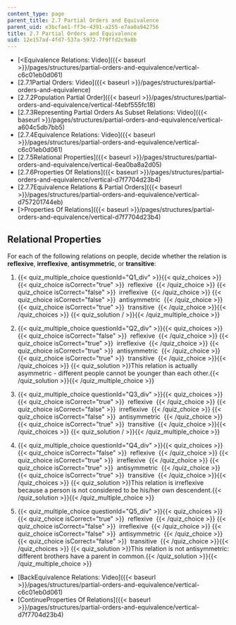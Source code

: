 ```yaml
---
content_type: page
parent_title: 2.7 Partial Orders and Equivalence
parent_uid: e3bcfae1-ff3e-4391-a255-e7aa0a942756
title: 2.7 Partial Orders and Equivalence
uid: 12e157ad-4fd7-537a-5972-7f9ffd2c9a8b
---
```


*   [\<Equivalence Relations: Video]({{< baseurl >}}/pages/structures/partial-orders-and-equivalence/vertical-c6c01eb0d061)
*   [2.7.1Partial Orders: Video]({{< baseurl >}}/pages/structures/partial-orders-and-equivalence)
*   [2.7.2Population Partial Order]({{< baseurl >}}/pages/structures/partial-orders-and-equivalence/vertical-f4ebf555fc18)
*   [2.7.3Representing Partial Orders As Subset Relations: Video]({{< baseurl >}}/pages/structures/partial-orders-and-equivalence/vertical-a604c5db7bb5)
*   [2.7.4Equivalence Relations: Video]({{< baseurl >}}/pages/structures/partial-orders-and-equivalence/vertical-c6c01eb0d061)
*   [2.7.5Relational Properties]({{< baseurl >}}/pages/structures/partial-orders-and-equivalence/vertical-6ea0ba8a2d05)
*   [2.7.6Properties Of Relations]({{< baseurl >}}/pages/structures/partial-orders-and-equivalence/vertical-d7f7704d23b4)
*   [2.7.7Equivalence Relations & Partial Orders]({{< baseurl >}}/pages/structures/partial-orders-and-equivalence/vertical-d757201744eb)
*   [\>Properties Of Relations]({{< baseurl >}}/pages/structures/partial-orders-and-equivalence/vertical-d7f7704d23b4)

Relational Properties
---------------------

  

For each of the following relations on people, decide whether the relation is **reflexive**, **irreflexive**, **antisymmetric**, or **transitive**:

1.  {{< quiz_multiple_choice questionId="Q1_div" >}}{{< quiz_choices >}}{{< quiz_choice isCorrect="true" >}}&nbsp; reflexive &nbsp;{{< /quiz_choice >}}
    {{< quiz_choice isCorrect="false" >}}&nbsp; irreflexive &nbsp;{{< /quiz_choice >}}
    {{< quiz_choice isCorrect="false" >}}&nbsp; antisymmetric &nbsp;{{< /quiz_choice >}}
    {{< quiz_choice isCorrect="true" >}}&nbsp; transitive &nbsp;{{< /quiz_choice >}}{{< /quiz_choices >}}
    {{< quiz_solution / >}}{{< /quiz_multiple_choice >}}
  
3.  {{< quiz_multiple_choice questionId="Q2_div" >}}{{< quiz_choices >}}{{< quiz_choice isCorrect="false" >}}&nbsp; reflexive &nbsp;{{< /quiz_choice >}}
    {{< quiz_choice isCorrect="true" >}}&nbsp; irreflexive &nbsp;{{< /quiz_choice >}}
    {{< quiz_choice isCorrect="true" >}}&nbsp; antisymmetric &nbsp;{{< /quiz_choice >}}
    {{< quiz_choice isCorrect="true" >}}&nbsp; transitive &nbsp;{{< /quiz_choice >}}{{< /quiz_choices >}}
    {{< quiz_solution >}}This relation is actually asymmetric - different people cannot be younger than each other.{{< /quiz_solution >}}{{< /quiz_multiple_choice >}}
  
5.  {{< quiz_multiple_choice questionId="Q3_div" >}}{{< quiz_choices >}}{{< quiz_choice isCorrect="true" >}}&nbsp; reflexive &nbsp;{{< /quiz_choice >}}
    {{< quiz_choice isCorrect="false" >}}&nbsp; irreflexive &nbsp;{{< /quiz_choice >}}
    {{< quiz_choice isCorrect="false" >}}&nbsp; antisymmetric &nbsp;{{< /quiz_choice >}}
    {{< quiz_choice isCorrect="true" >}}&nbsp; transitive &nbsp;{{< /quiz_choice >}}{{< /quiz_choices >}}
    {{< quiz_solution / >}}{{< /quiz_multiple_choice >}}
  
7.  {{< quiz_multiple_choice questionId="Q4_div" >}}{{< quiz_choices >}}{{< quiz_choice isCorrect="false" >}}&nbsp; reflexive &nbsp;{{< /quiz_choice >}}
    {{< quiz_choice isCorrect="true" >}}&nbsp; irreflexive &nbsp;{{< /quiz_choice >}}
    {{< quiz_choice isCorrect="true" >}}&nbsp; antisymmetric &nbsp;{{< /quiz_choice >}}
    {{< quiz_choice isCorrect="true" >}}&nbsp; transitive &nbsp;{{< /quiz_choice >}}{{< /quiz_choices >}}
    {{< quiz_solution >}}This relation is irreflexive because a person is not considered to be his/her own descendent.{{< /quiz_solution >}}{{< /quiz_multiple_choice >}}
  
9.  {{< quiz_multiple_choice questionId="Q5_div" >}}{{< quiz_choices >}}{{< quiz_choice isCorrect="true" >}}&nbsp; reflexive &nbsp;{{< /quiz_choice >}}
    {{< quiz_choice isCorrect="false" >}}&nbsp; irreflexive &nbsp;{{< /quiz_choice >}}
    {{< quiz_choice isCorrect="false" >}}&nbsp; antisymmetric &nbsp;{{< /quiz_choice >}}
    {{< quiz_choice isCorrect="false" >}}&nbsp; transitive &nbsp;{{< /quiz_choice >}}{{< /quiz_choices >}}
    {{< quiz_solution >}}This relation is not antisymmetric: different brothers have a parent in common.{{< /quiz_solution >}}{{< /quiz_multiple_choice >}}
  

*   [BackEquivalence Relations: Video]({{< baseurl >}}/pages/structures/partial-orders-and-equivalence/vertical-c6c01eb0d061)
*   [ContinueProperties Of Relations]({{< baseurl >}}/pages/structures/partial-orders-and-equivalence/vertical-d7f7704d23b4)